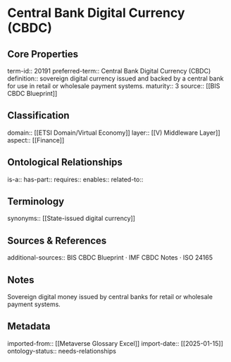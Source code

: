 # Central Bank Digital Currency (CBDC)

## Core Properties
term-id:: 20191
preferred-term:: Central Bank Digital Currency (CBDC)
definition:: sovereign digital currency issued and backed by a central bank for use in retail or wholesale payment systems.
maturity:: 3
source:: [[BIS CBDC Blueprint]]

## Classification
domain:: [[ETSI Domain/Virtual Economy]]
layer:: [[V) Middleware Layer]]
aspect:: [[Finance]]

## Ontological Relationships
is-a:: 
has-part:: 
requires:: 
enables:: 
related-to:: 

## Terminology
synonyms:: [[State-issued digital currency]]

## Sources & References
additional-sources:: BIS CBDC Blueprint · IMF CBDC Notes · ISO 24165

## Notes
Sovereign digital money issued by central banks for retail or wholesale payment systems.

## Metadata
imported-from:: [[Metaverse Glossary Excel]]
import-date:: [[2025-01-15]]
ontology-status:: needs-relationships